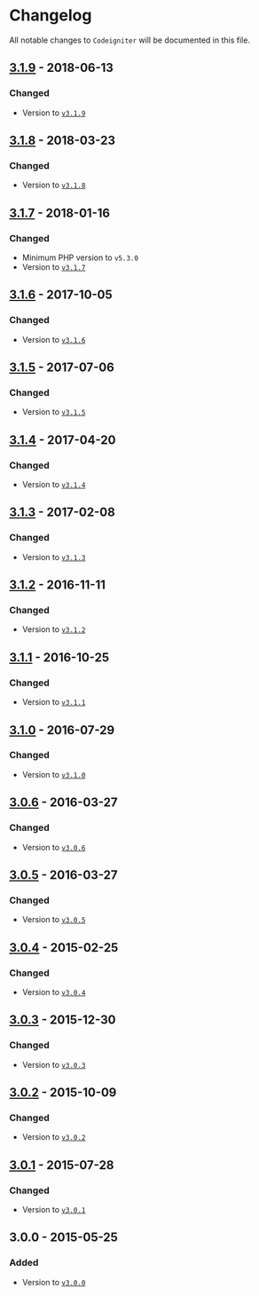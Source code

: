 # Changelog

All notable changes to `Codeigniter` will be documented in this file.

## [3.1.9](https://github.com/rougin/codeigniter/compare/v3.1.8...v3.1.9) - 2018-06-13

### Changed
- Version to [`v3.1.9`](https://www.codeigniter.com/user_guide/changelog.html#version-3-1-9)

## [3.1.8](https://github.com/rougin/codeigniter/compare/v3.1.7...v3.1.8) - 2018-03-23

### Changed
- Version to [`v3.1.8`](https://www.codeigniter.com/user_guide/changelog.html#version-3-1-8)

## [3.1.7](https://github.com/rougin/codeigniter/compare/v3.1.6...v3.1.7) - 2018-01-16

### Changed
- Minimum PHP version to `v5.3.0`
- Version to [`v3.1.7`](https://www.codeigniter.com/user_guide/changelog.html#version-3-1-7)

## [3.1.6](https://github.com/rougin/codeigniter/compare/v3.1.5...v3.1.6) - 2017-10-05

### Changed
- Version to [`v3.1.6`](https://www.codeigniter.com/user_guide/changelog.html#version-3-1-6)

## [3.1.5](https://github.com/rougin/codeigniter/compare/v3.1.4...v3.1.5) - 2017-07-06

### Changed
- Version to [`v3.1.5`](https://www.codeigniter.com/user_guide/changelog.html#version-3-1-5)

## [3.1.4](https://github.com/rougin/codeigniter/compare/v3.1.3...v3.1.4) - 2017-04-20

### Changed
- Version to [`v3.1.4`](https://www.codeigniter.com/user_guide/changelog.html#version-3-1-4)

## [3.1.3](https://github.com/rougin/codeigniter/compare/v3.1.2...v3.1.3) - 2017-02-08

### Changed
- Version to [`v3.1.3`](https://www.codeigniter.com/user_guide/changelog.html#version-3-1-3)

## [3.1.2](https://github.com/rougin/codeigniter/compare/v3.1.1...v3.1.2) - 2016-11-11

### Changed
- Version to [`v3.1.2`](https://www.codeigniter.com/user_guide/changelog.html#version-3-1-2)

## [3.1.1](https://github.com/rougin/codeigniter/compare/v3.1.0...v3.1.1) - 2016-10-25

### Changed
- Version to [`v3.1.1`](https://www.codeigniter.com/user_guide/changelog.html#version-3-1-1)

## [3.1.0](https://github.com/rougin/codeigniter/compare/v3.0.6...v3.1.0) - 2016-07-29

### Changed
- Version to [`v3.1.0`](https://www.codeigniter.com/user_guide/changelog.html#version-3-1-0)

## [3.0.6](https://github.com/rougin/codeigniter/compare/v3.0.5...v3.0.6) - 2016-03-27

### Changed
- Version to [`v3.0.6`](https://www.codeigniter.com/user_guide/changelog.html#version-3-0-6)

## [3.0.5](https://github.com/rougin/codeigniter/compare/v3.0.4...v3.0.5) - 2016-03-27

### Changed
- Version to [`v3.0.5`](https://www.codeigniter.com/user_guide/changelog.html#version-3-0-5)

## [3.0.4](https://github.com/rougin/codeigniter/compare/v3.0.3...v3.0.4) - 2015-02-25

### Changed
- Version to [`v3.0.4`](https://www.codeigniter.com/user_guide/changelog.html#version-3-0-4)

## [3.0.3](https://github.com/rougin/codeigniter/compare/v3.0.2...v3.0.3) - 2015-12-30

### Changed
- Version to [`v3.0.3`](https://www.codeigniter.com/user_guide/changelog.html#version-3-0-3)

## [3.0.2](https://github.com/rougin/codeigniter/compare/v3.0.1...v3.0.2) - 2015-10-09

### Changed
- Version to [`v3.0.2`](https://www.codeigniter.com/user_guide/changelog.html#version-3-0-2)

## [3.0.1](https://github.com/rougin/codeigniter/compare/v3.0.0...v3.0.1) - 2015-07-28

### Changed
- Version to [`v3.0.1`](https://www.codeigniter.com/user_guide/changelog.html#version-3-0-1)

## 3.0.0 - 2015-05-25

### Added
- Version to [`v3.0.0`](https://www.codeigniter.com/user_guide/changelog.html#version-3-0-0)